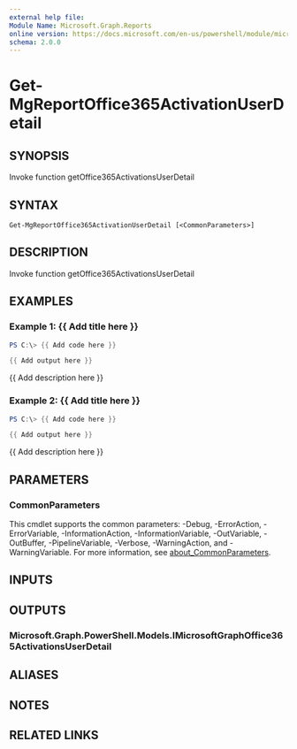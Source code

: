```yaml
---
external help file:
Module Name: Microsoft.Graph.Reports
online version: https://docs.microsoft.com/en-us/powershell/module/microsoft.graph.reports/get-mgreportoffice365activationuserdetail
schema: 2.0.0
---
```


# Get-MgReportOffice365ActivationUserDetail

## SYNOPSIS
Invoke function getOffice365ActivationsUserDetail

## SYNTAX

```
Get-MgReportOffice365ActivationUserDetail [<CommonParameters>]
```

## DESCRIPTION
Invoke function getOffice365ActivationsUserDetail

## EXAMPLES

### Example 1: {{ Add title here }}
```powershell
PS C:\> {{ Add code here }}

{{ Add output here }}
```

{{ Add description here }}

### Example 2: {{ Add title here }}
```powershell
PS C:\> {{ Add code here }}

{{ Add output here }}
```

{{ Add description here }}

## PARAMETERS

### CommonParameters
This cmdlet supports the common parameters: -Debug, -ErrorAction, -ErrorVariable, -InformationAction, -InformationVariable, -OutVariable, -OutBuffer, -PipelineVariable, -Verbose, -WarningAction, and -WarningVariable. For more information, see [about_CommonParameters](http://go.microsoft.com/fwlink/?LinkID=113216).

## INPUTS

## OUTPUTS

### Microsoft.Graph.PowerShell.Models.IMicrosoftGraphOffice365ActivationsUserDetail

## ALIASES

## NOTES

## RELATED LINKS

